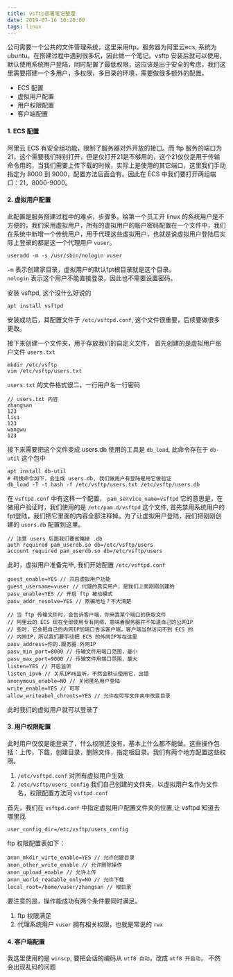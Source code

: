 ```yaml
---
title: vsftp部署笔记整理
date: 2019-07-16 10:20:00
tags: linux
---
```


公司需要一个公共的文件管理系统，这里采用ftp。服务器为阿里云ecs, 系统为 ubuntu。在搭建过程中遇到很多坑，因此做一个笔记。vsftp 安装后就可以使用，默认使用系统用户登陆，同时配置了最低权限，这应该是出于安全的考虑，我们这里需要搭建一个多用户，多权限，多目录的环境，需要做很多额外的配置。
- ECS 配置
- 虚拟用户配置
- 用户权限配置
- 客户端配置

#### 1. ECS 配置
阿里云 ECS 有安全组功能，限制了服务器对外开放的接口。而 ftp 服务的端口为 21，这个需要我们特别打开，但是仅打开21是不够用的，这个21仅仅是用于传输命令用的，当我们需要上传下载的时候，实际上是使用的其它端口，这里我们手动指定为 8000 到 9000，配置方法后面会有。因此在 ECS 中我们要打开两组端口：21，8000-9000。

#### 2. 虚拟用户配置
此配置是服务搭建过程中的难点，步骤多。给第一个员工开 linux 的系统用户是不方便的，我们采用虚拟用户，所有的虚拟用户的帐户密码配置在一个文件中，我们在系统中新增一个传统用户，用于代理这些虚拟用户，也就是说虚拟用户登陆后实际上登录的都是这一个代理用户 `vuser`。
```
useradd -m -s /usr/sbin/nologin vuser
```
`-m` 表示创建家目录，虚拟用户的默认fpt根目录就是这个目录。  
`nologin` 表示这个用户不能直接登录，因此也不需要设置密码。

安装 vsftpd, 这个没什么好说的
```
apt install vsftpd
```
安装成功后，其配置文件于 `/etc/vsftpd.conf`, 这个文件很重要，后续要做很多更改。

接下来创建一个文件夹，用于存放我们的自定义文件， 首先创建的是虚拟用户账户文件 `users.txt`
```
mkdir /etc/vsftp
vim /etc/vsftp/users.txt
```
`users.txt` 的文件格式很二，一行用户名一行密码
```
// users.txt 内容
zhangsan
123
lisi
123
wangwu
123
```
接下来需要把这个文件变成 users.db 使用的工具是 `db_load`, 此命令存在于 `db-util` 这个包中
```
apt install db-util
# 转换命令如下，会生成 users.db, 我们做用户有登陆是用它做验证
db_load -T -t hash -f /etc/vsftp/users.txt /etc/vsftp/users.db
```
在 `vsftpd.conf` 中有这样一个配置， `pam_service_name=vsftpd`
它的意思是，在做用户验证时，我们使用的是 `/etc/pam.d/vsftpd` 这个文件,
首先禁用系统用户的fpt登陆，我们把它里面的内容全部注释掉。为了让虚拟用户登陆，我们把刚刚创建的 `users.db` 配置到这里。
```
// 注意 users 后面我们要省略掉 .db 
auth required pam_userdb.so db=/etc/vsftp/users
account required pam_userdb.so db=/etc/vsftp/users
```
此时，虚拟用户准备完毕, 我们开始配置 `/etc/vsftpd.conf`
```
guest_enable=YES // 开启虚拟用户功能
guest_username=vuser // 代理的真实用户，是我们上面刚刚创建的
pasv_enable=YES // 开启 ftp 被动模式
pasv_addr_resolve=YES // 欺骗地址？不大清楚

// 当 ftp 传输文件时，会告诉客户端，你来我某个端口的获取文件  
// 阿里云的 ECS 现在全部使用专有网络，意味着服务器并不知道自己的公网IP 
// 些时，它会把自己的内网IP加端口告诉客户端，客户端当然访问不到 ECS 的 
// 内网IP，所以我们要手动把 ECS 的外网IP写在这里
pasv_address=你的.服务器.外网IP
pasv_min_port=8000 // 传输文件用端口范围，最小
pasv_max_port=9000 // 传输文件用端口范围，最大
listen=YES // 开启监听
listen_ipv6 // 关系IPV6监听，不然会默认使用它，出错
anonymous_enable=NO // 关闭匿名用户登陆
write_enable=YES // 可写
allow_writeabel_chroots=YES // 允许在可写文件夹中改变目录
```
此时我们的虚拟用户就可以登录了

#### 3. 用户权限配置
此时用户仅仅是能登录了，什么权限还没有，基本上什么都不能做。这些操作包括：上传，下载，创建目录，删除文件，指定根目录。我们有两个地方配置这些权限。  
1. `/etc/vsftpd.conf` 对所有虚拟用户生效
2. `/etc/vsftp/users_config` 我们自己创建的文件夹，以虚拟用户名作为文件名，权限配置方法同 `vsftpd.conf`

首先，我们在 `vsftpd.conf` 中指定虚拟用户配置文件夹的位置,让 vsftpd 知道去哪里找
```
user_config_dir=/etc/vsftp/users_config
```
ftp 权限配置表如下：
```
anon_mkdir_wirte_enable=YES // 允许创建目录
anon_other_write_enable // 允许删除操作
anon_upload_enable // 允许上传
anon_world_readable_only=NO // 允许下载
local_root=/home/vuser/zhangsan // 根目录
```
要注意的是，操作能成功有两个条件要同时满足。  
1. ftp 权限满足
2. 代理系统用户 `vuser` 拥有相关权限，也就是常说的 `rwx`

#### 4. 客户端配置
我这里使用的是 `winscp`, 要把会话的编码从 `utf8 自动`，改成 `utf8 开启动`， 不然会出现乱码的问题 
